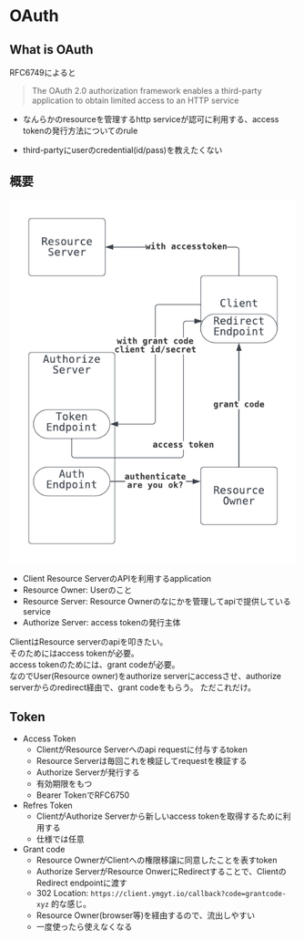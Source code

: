 # OAuth

## What is OAuth

RFC6749によると

> The OAuth 2.0 authorization framework enables a third-party application to obtain limited access to an HTTP service


* なんらかのresourceを管理するhttp serviceが認可に利用する、access tokenの発行方法についてのrule

* third-partyにuserのcredential(id/pass)を教えたくない



## 概要

![OAuth flow](./images/oauth-overview.png)


* Client Resource ServerのAPIを利用するapplication
* Resource Owner: Userのこと
* Resource Server: Resource Ownerのなにかを管理してapiで提供しているservice
* Authorize Server: access tokenの発行主体

ClientはResource serverのapiを叩きたい。  
そのためにはaccess tokenが必要。  
access tokenのためには、grant codeが必要。  
なのでUser(Resource owner)をauthorize serverにaccessさせ、authorize serverからのredirect経由で、grant codeをもらう。
ただこれだけ。

## Token

* Access Token
  * ClientがResource Serverへのapi requestに付与するtoken
  * Resource Serverは毎回これを検証してrequestを検証する
  * Authorize Serverが発行する
  * 有効期限をもつ
  * Bearer TokenでRFC6750
* Refres Token
  * ClientがAuthorize Serverから新しいaccess tokenを取得するために利用する
  * 仕様では任意
* Grant code
  * Resource OwnerがClientへの権限移譲に同意したことを表すtoken
  * Authorize ServerがResource OnwerにRedirectすることで、ClientのRedirect endpointに渡す
  * 302 Location: `https://client.ymgyt.io/callback?code=grantcode-xyz` 的な感じ。
  * Resource Owner(browser等)を経由するので、流出しやすい
  * 一度使ったら使えなくなる